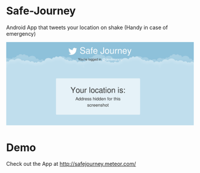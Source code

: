 # Safe-Journey
Android App that tweets your location on shake (Handy in case of emergency)

![Demo Screenshot](https://github.com/ManrajGrover/Safe-Journey/blob/master/assets/Screenshot.png)

# Demo

Check out the App at http://safejourney.meteor.com/
